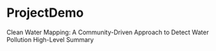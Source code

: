 # ProjectDemo
 Clean Water Mapping: A Community-Driven Approach to Detect Water Pollution High-Level Summary
